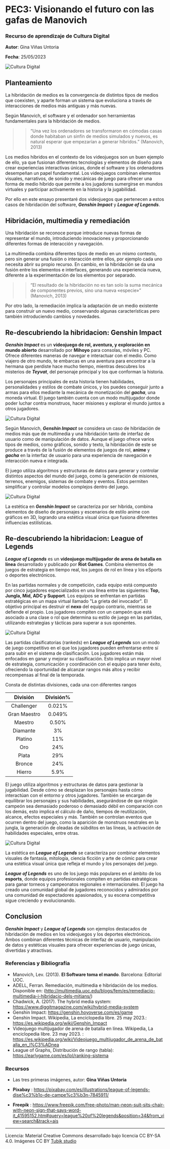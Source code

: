 # PEC3: Visionando el futuro con las gafas de Manovich 

### Recurso de aprendizaje de Cultura Digital 


**Autor**: Gina Viñas Untoria


**Fecha**: 25/05/2023

![Cultura Digital](202172811035.png) 



## Planteamiento


La hibridación de medios es la convergencia de distintos tipos de medios que coexisten, y aparte forman un sistema que evoluciona a través de interacciones de medios más antiguas y más nuevas. 

Según Manovich, el software y el ordenador son herramientas fundamentales para la hibridación de medios. 

>> “Una vez los ordenadores se transformaron en cómodas casas donde habitaban un sinfín de medios simulados y nuevos, es natural esperar que empezarían a generar híbridos.” (Manovich, 2013)

Los medios híbridos en el contexto de los videojuegos son un buen ejemplo de ello, ya que fusionan diferentes tecnologías y elementos de diseño para crear experiencias interactivas únicas, donde el software y los ordenadores desempeñan un papel fundamental. Los videojuegos combinan elementos visuales, narrativos, de sonido y mecánicas de juego para ofrecer una forma de medio híbrido que permite a los jugadores sumergirse en mundos virtuales y participar activamente en la historia y la jugabilidad.

Por ello en este ensayo presentaré dos videojuegos que pertenecen a estos casos de hibridación del software, ***Genshin Impact*** y ***League of Legends***.


## Hibridación, multimedia y remediación

Una hibridación se reconoce porque introduce nuevas formas de representar el mundo, introduciendo innovaciones y proporcionando diferentes formas de interacción y navegación.

La multimedia combina diferentes tipos de medio en un mismo contexto, pero sin generar una fusión o interacción entre ellos, por ejemplo cada uno necesita abrir su propio recurso. En cambio, en la hibridación se da una fusión entre los elementos e interfaces, generando una experiencia nueva, diferente a la experimentación de los elementos por separado.

>> “El resultado de la hibridación no es tan solo la suma mecánica de componentes previos, sino una nueva «especie»” (Manovich, 2013)

Por otro lado, la remediación implica la adaptación de un medio existente para construir un nuevo medio, conservando algunas características pero también introduciendo cambios y novedades.


## Re-descubriendo la hibridacion: Genshin Impact 

***Genshin Impact*** es un **videojuego de rol, aventura, y exploración en mundo abierto** desarrollado por **Mihoyo** para consolas, móviles y PC. Ofrece diferentes maneras de navegar e interactuar con el medio. Como viajero de otro mundo, te embarcas en una aventura para encontrar a la hermana que perdiste hace mucho tiempo, mientras descubres los misterios de ***Teyvat***, del personaje principal y los que conforman la historia. 

Los personajes principales de esta historia tienen habilidades, personalidades y estilos de combate únicos, y los puedes conseguir junto a armas para ellos mediante la mecánica de monetización del ***gacha***, una moneda virtual. El juego también cuenta con un modo multijugador donde poder luchar contra monstruos, hacer misiones y explorar el mundo juntos a otros jugadores.

![Cultura Digital](2021717143012.png) 

Según Manovich, ***Genshin Impact*** se considera un caso de hibridación de medios más que de multimedia y una hibridación tanto de interfaz de usuario como de manipulación de datos. Aunque el juego ofrece varios tipos de medios, como gráficos, sonido y texto, la hibridación de este se produce a través de la fusión de elementos de juegos de rol, **anime** y ***gacha*** en la interfaz de usuario para una experiencia de navegación e interacción nueva e integrada. 

El juego utiliza algoritmos y estructuras de datos para generar y controlar distintos aspectos del mundo del juego, como la generación de misiones, terrenos, enemigos, sistemas de combate y eventos. Estos permiten simplificar y controlar modelos complejos dentro del juego. 

![Cultura Digital](202163012507.png) 

La estética en ***Genshin Impact*** se caracteriza por ser híbrida, combina elementos de diseño de personajes y escenarios de estilo anime con gráficos en 3D, logrando una estética visual única que fusiona diferentes influencias estilísticas. 


## Re-descubriendo la hibridacion: League of Legends

***League of Legends*** es un **videojuego multijugador de arena de batalla en línea** desarrollado y publicado por **Riot Games**. Combina elementos de juegos de estrategia en tiempo real, los juegos de rol en línea y los eSports o deportes electrónicos.

En las partidas normales y de competición, cada equipo está compuesto por cinco jugadores especializados en una línea entre las siguientes: **Top, Jungla, Mid, ADC y Support**. Los equipos se enfrentan en partidas estratégicas en un mapa virtual llamado "La grieta del invocador". El objetivo principal es destruir el **nexo** del equipo contrario, mientras se defiende el propio. Los jugadores compiten con un campeón que está asociado a una clase o rol que determina su estilo de juego en las partidas, utilizando estrategias y tácticas para superar a sus oponentes. 

![Cultura Digital](https://img.freepik.com/free-photo/man-neon-suit-sits-chair-with-neon-sign-that-says-word-it_188544-27011.jpg?w=1380&t=st=1685021130~exp=1685021730~hmac=6e184946fa576dceacb98728d2379640982b940c232468385922b059212ba49e) 

Las partidas clasificatorias (rankeds) en ***League of Legends*** son un modo de juego competitivo en el que los jugadores pueden enfrentarse entre sí para subir en el sistema de clasificación. Los jugadores están más enfocados en ganar y mejorar su clasificación. Esto implica un mayor nivel de estrategia, comunicación y coordinación con el equipo para tener éxito, ofreciendo la oportunidad de alcanzar rangos más altos y recibir recompensas al final de la temporada. 

Consta de distintas divisiones, cada una con diferentes rangos

| División |       División%       |
|:------:|:----------------:|
|   Challenger    | 0.021% |
|   Gran Maestro   | 0.049% |
|   Maestro    | 0.50% |
|   Diamante    | 3%  |
|   Platino   | 11% |
|   Oro    | 24%  |
|   Plata    | 29% |
|   Bronce    | 24%  |
|   Hierro    | 5.9%  |


El juego utiliza algoritmos y estructuras de datos para gestionar la jugabilidad. Desde cómo se desplazan los personajes hasta cómo interactúan con el entorno y otros jugadores. También se encargan de equilibrar los personajes y sus habilidades, asegurándose de que ningún campeón sea demasiado poderoso o demasiado débil en comparación con los demás, esto implica el cálculo de daño, tiempos de reutilización, alcance, efectos especiales y más. También se controlan eventos que ocurren dentro del juego, como la aparición de monstruos neutrales en la jungla, la generación de oleadas de súbditos en las líneas, la activación de habilidades especiales, entre otras.

![Cultura Digital](https://pixabay.com/get/g918f02d2d7fbffac1283e502c433d468f915a470330034d42f66f0437ea68cb5af5a22bc1225865d9cb68cdcb1f9d5a2_640.jpg) 

La estética en ***League of Legends*** se caracteriza por combinar elementos visuales de fantasía, mitología, ciencia ficción y arte de cómic para crear una estética visual única que refleja el mundo y los personajes del juego. 

***League of Legends*** es uno de los juego más populares en el ámbito de los **esports**, donde equipos profesionales compiten en partidas estratégicas para ganar torneos y campeonatos regionales e internacionales. El juego ha creado una comunidad global de jugadores reconocidos y admirados por una comunidad de espectadores apasionados, y su escena competitiva sigue creciendo y evolucionando.

## Conclusion

***Genshin Impact*** y ***League of Legends*** son ejemplos destacados de hibridación de medios en los videojuegos y los deportes electrónicos. Ambos combinan diferentes técnicas de interfaz de usuario, manipulación de datos y estéticas visuales para ofrecer experiencias de juego únicas, divertidas y atractivas.

### Referencias y Bibliografía

* Manovich, Lev. (2013). **El Software toma el mando**. Barcelona: Editorial UOC. 
* ADELL, Ferran. Remediación, multimedia e hibridación de los medios. Disponible en: (http://multimedia.uoc.edu/blogs/fem/es/remediacio-multimedia-i-hibridacio-dels-mitjans/)
* Chadwick, A. (2017). The hybrid media system: https://www.diggitmagazine.com/wiki/hybrid-media-system 
* Genshin Impact: https://genshin.hoyoverse.com/es/game
* Genshin Impact. Wikipedia, La enciclopedia libre. 25 may 2023.: https://es.wikipedia.org/wiki/Genshin_Impact
* Videojuego multijugador de arena de batalla en línea. Wikipedia, La enciclopedia libre. 23 may 2023. : https://es.wikipedia.org/wiki/Videojuego_multijugador_de_arena_de_batalla_en_l%C3%ADnea
* League of Graphs, Distribución de rango (tabla): https://earlygame.com/es/lol/ranking-sistema 

### Recursos

* Las tres primeras imágenes, autor: **Gina Viñas Untoria**

* **Pixabay** : https://pixabay.com/es/illustrations/league-of-legends-dise%c3%b1o-de-campe%c3%b3n-7845911/ 

* **Freepik** : https://www.freepik.com/free-photo/man-neon-suit-sits-chair-with-neon-sign-that-says-word-it_41595152.htm#query=league%20of%20legends&position=34&from_view=search&track=ais

----

Licencia: Material Creative Commons desarrollado bajo licencia CC BY-SA 4.0. Imágenes CC BY [Tubik studio](https://blog.tubikstudio.com/how-to-create-original-flat-illustrations-designers-tips/) 

